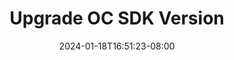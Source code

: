 ---
weight: 800
title: "Upgrade OC SDK Version"
description: ""
icon: "upgrade"
date: "2024-01-18T16:51:23-08:00"
lastmod: "2024-01-18T16:51:23-08:00"
draft: true
toc: true
---